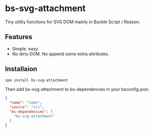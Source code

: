 # bs-svg-attachment

Tiny utility functions for SVG DOM mainly in Buckle Script / Reason.

## Features

- Simple, easy.
- No dirty DOM. No append some extra attributes.

## Installaion

```bash
npm install bs-svg-attachment
```

Then add bs-svg-attachment to bs-dependencies in your bsconfig.json.

```json
{
  "name": "some",
  "source": "src",
  "bs-dependencies": [
    "bs-svg-attachment"
  ]
}
```
